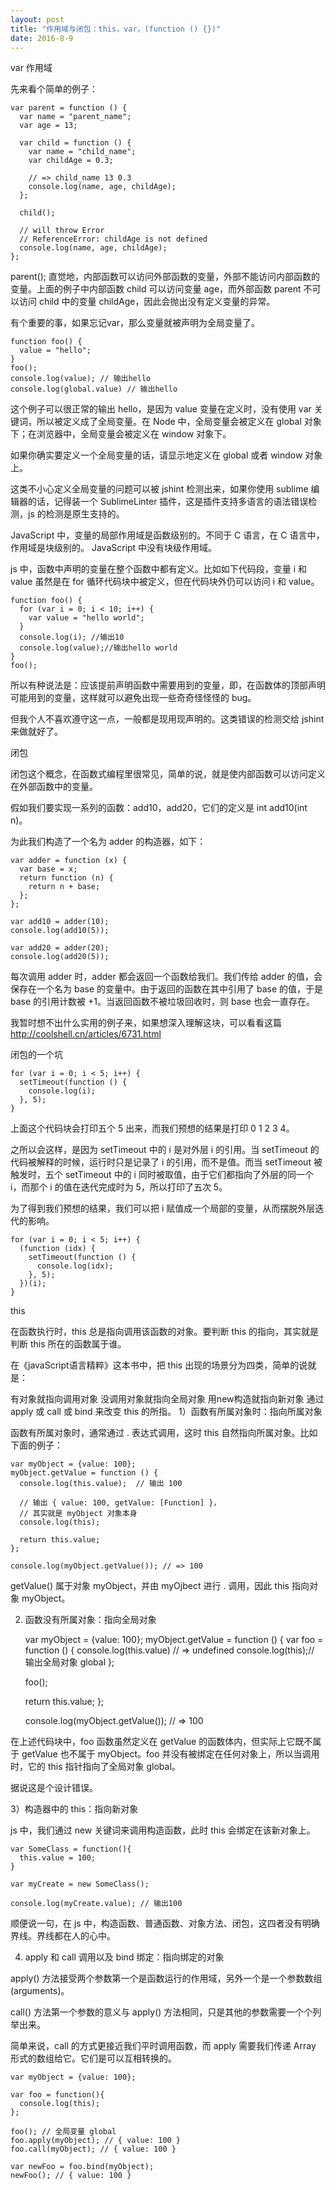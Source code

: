 ```yaml
---
layout: post
title: "作用域与闭包：this，var，(function () {})"
date: 2016-8-9
---
```

var 作用域

先来看个简单的例子：

    var parent = function () {
      var name = "parent_name";
      var age = 13;

      var child = function () {
        var name = "child_name";
        var childAge = 0.3;

        // => child_name 13 0.3
        console.log(name, age, childAge);
      };

      child();

      // will throw Error
      // ReferenceError: childAge is not defined
      console.log(name, age, childAge);
    };

parent();
直觉地，内部函数可以访问外部函数的变量，外部不能访问内部函数的变量。上面的例子中内部函数 child 可以访问变量 age，而外部函数 parent 不可以访问 child 中的变量 childAge，因此会抛出没有定义变量的异常。

有个重要的事，如果忘记var，那么变量就被声明为全局变量了。

    function foo() {
      value = "hello";
    }
    foo();
    console.log(value); // 输出hello
    console.log(global.value) // 输出hello
    
这个例子可以很正常的输出 hello，是因为 value 变量在定义时，没有使用 var 关键词，所以被定义成了全局变量。在 Node 中，全局变量会被定义在 global 对象下；在浏览器中，全局变量会被定义在 window 对象下。

如果你确实要定义一个全局变量的话，请显示地定义在 global 或者 window 对象上。

这类不小心定义全局变量的问题可以被 jshint 检测出来，如果你使用 sublime 编辑器的话，记得装一个 SublimeLinter 插件，这是插件支持多语言的语法错误检测，js 的检测是原生支持的。

JavaScript 中，变量的局部作用域是函数级别的。不同于 C 语言，在 C 语言中，作用域是块级别的。 JavaScript 中没有块级作用域。

js 中，函数中声明的变量在整个函数中都有定义。比如如下代码段，变量 i 和 value 虽然是在 for 循环代码块中被定义，但在代码块外仍可以访问 i 和 value。

    function foo() {
      for (var i = 0; i < 10; i++) {
        var value = "hello world";
      }
      console.log(i); //输出10
      console.log(value);//输出hello world
    }
    foo();
    
所以有种说法是：应该提前声明函数中需要用到的变量，即，在函数体的顶部声明可能用到的变量，这样就可以避免出现一些奇奇怪怪怪的 bug。

但我个人不喜欢遵守这一点，一般都是现用现声明的。这类错误的检测交给 jshint 来做就好了。

闭包

闭包这个概念，在函数式编程里很常见，简单的说，就是使内部函数可以访问定义在外部函数中的变量。

假如我们要实现一系列的函数：add10，add20，它们的定义是 int add10(int n)。

为此我们构造了一个名为 adder 的构造器，如下：

    var adder = function (x) {
      var base = x;
      return function (n) {
        return n + base;
      };
    };

    var add10 = adder(10);
    console.log(add10(5));

    var add20 = adder(20);
    console.log(add20(5));
    
每次调用 adder 时，adder 都会返回一个函数给我们。我们传给 adder 的值，会保存在一个名为 base 的变量中。由于返回的函数在其中引用了 base 的值，于是 base 的引用计数被 +1。当返回函数不被垃圾回收时，则 base 也会一直存在。

我暂时想不出什么实用的例子来，如果想深入理解这块，可以看看这篇 http://coolshell.cn/articles/6731.html

闭包的一个坑

    for (var i = 0; i < 5; i++) {
      setTimeout(function () {
        console.log(i);
      }, 5);
    }
    
上面这个代码块会打印五个 5 出来，而我们预想的结果是打印 0 1 2 3 4。

之所以会这样，是因为 setTimeout 中的 i 是对外层 i 的引用。当 setTimeout 的代码被解释的时候，运行时只是记录了 i 的引用，而不是值。而当 setTimeout 被触发时，五个 setTimeout 中的 i 同时被取值，由于它们都指向了外层的同一个 i，而那个 i 的值在迭代完成时为 5，所以打印了五次 5。

为了得到我们预想的结果，我们可以把 i 赋值成一个局部的变量，从而摆脱外层迭代的影响。

    for (var i = 0; i < 5; i++) {
      (function (idx) {
        setTimeout(function () {
          console.log(idx);
        }, 5);
      })(i);
    }
    
this

在函数执行时，this 总是指向调用该函数的对象。要判断 this 的指向，其实就是判断 this 所在的函数属于谁。

在《javaScript语言精粹》这本书中，把 this 出现的场景分为四类，简单的说就是：

有对象就指向调用对象
没调用对象就指向全局对象
用new构造就指向新对象
通过 apply 或 call 或 bind 来改变 this 的所指。
1）函数有所属对象时：指向所属对象

函数有所属对象时，通常通过 . 表达式调用，这时 this 自然指向所属对象。比如下面的例子：

    var myObject = {value: 100};
    myObject.getValue = function () {
      console.log(this.value);  // 输出 100

      // 输出 { value: 100, getValue: [Function] }，
      // 其实就是 myObject 对象本身
      console.log(this);

      return this.value;
    };

    console.log(myObject.getValue()); // => 100
getValue() 属于对象 myObject，并由 myOjbect 进行 . 调用，因此 this 指向对象 myObject。

2) 函数没有所属对象：指向全局对象

    var myObject = {value: 100};
    myObject.getValue = function () {
      var foo = function () {
        console.log(this.value) // => undefined
        console.log(this);// 输出全局对象 global
      };

      foo();

      return this.value;
    };

    console.log(myObject.getValue()); // => 100
    
在上述代码块中，foo 函数虽然定义在 getValue 的函数体内，但实际上它既不属于 getValue 也不属于 myObject。foo 并没有被绑定在任何对象上，所以当调用时，它的 this 指针指向了全局对象 global。

据说这是个设计错误。

3）构造器中的 this：指向新对象

js 中，我们通过 new 关键词来调用构造函数，此时 this 会绑定在该新对象上。

    var SomeClass = function(){
      this.value = 100;
    }

    var myCreate = new SomeClass();

    console.log(myCreate.value); // 输出100
    
顺便说一句，在 js 中，构造函数、普通函数、对象方法、闭包，这四者没有明确界线。界线都在人的心中。

4) apply 和 call 调用以及 bind 绑定：指向绑定的对象

apply() 方法接受两个参数第一个是函数运行的作用域，另外一个是一个参数数组(arguments)。

call() 方法第一个参数的意义与 apply() 方法相同，只是其他的参数需要一个个列举出来。

简单来说，call 的方式更接近我们平时调用函数，而 apply 需要我们传递 Array 形式的数组给它。它们是可以互相转换的。

    var myObject = {value: 100};

    var foo = function(){
      console.log(this);
    };

    foo(); // 全局变量 global
    foo.apply(myObject); // { value: 100 }
    foo.call(myObject); // { value: 100 }

    var newFoo = foo.bind(myObject);
    newFoo(); // { value: 100 }
